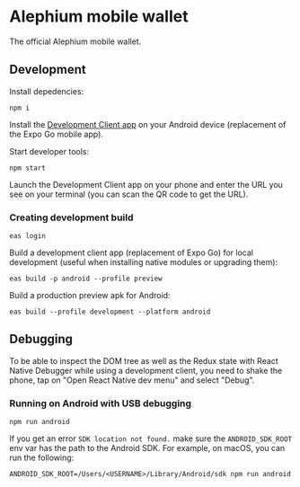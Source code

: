 # Alephium mobile wallet

The official Alephium mobile wallet.

## Development

Install depedencies:

```shell
npm i
```

Install the [Development Client app](development-build.apk) on your Android device (replacement of the Expo Go mobile app).

Start developer tools:

```shell
npm start
```

Launch the Development Client app on your phone and enter the URL you see on your terminal (you can scan the QR code to get the URL).

### Creating development build

```shell
eas login
```

Build a development client app (replacement of Expo Go) for local development (useful when installing native modules or upgrading them):

```shell
eas build -p android --profile preview
```

Build a production preview apk for Android:

```shell
eas build --profile development --platform android
```

## Debugging

To be able to inspect the DOM tree as well as the Redux state with React Native Debugger while using a development client, you need to shake the phone, tap on "Open React Native dev menu" and select "Debug".

### Running on Android with USB debugging

```shell
npm run android
```

If you get an error `SDK location not found.` make sure the `ANDROID_SDK_ROOT` env var has the path to the Android SDK. For example, on macOS, you can run the following:

```shell
ANDROID_SDK_ROOT=/Users/<USERNAME>/Library/Android/sdk npm run android
```
